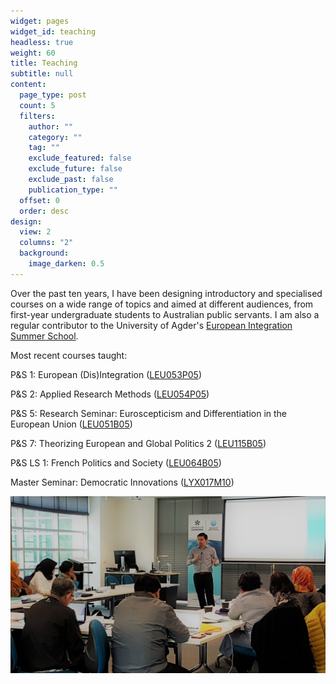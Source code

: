 ```yaml
---
widget: pages
widget_id: teaching
headless: true
weight: 60
title: Teaching
subtitle: null
content:
  page_type: post
  count: 5
  filters:
    author: ""
    category: ""
    tag: ""
    exclude_featured: false
    exclude_future: false
    exclude_past: false
    publication_type: ""
  offset: 0
  order: desc
design:
  view: 2
  columns: "2"
  background:
    image_darken: 0.5
---
```

Over the past ten years, I have been designing introductory and specialised courses on a wide range of topics and aimed at different audiences, from first-year undergraduate students to Australian public servants. I am also a regular contributor to the University of Agder's [European Integration Summer School](https://www.uia.no/en/studier/european-integration-summer-school-eiss).   

Most recent courses taught:

<!--StartFragment-->

P&S 1: European (Dis)Integration ([LEU053P05](https://www.rug.nl/ocasys/rug//vak/show?code=LEU053P05))

P&S 2: Applied Research Methods ([LEU054P05](https://www.rug.nl/ocasys/rug/vak/show?code=LEU054P05))

P&S 5: Research Seminar: Euroscepticism and Differentiation in the European Union ([LEU051B05](https://www.rug.nl/ocasys/rug//vak/show?code=LEU051B05))

P&S 7: Theorizing European and Global Politics 2 ([LEU115B05](https://www.rug.nl/ocasys/rug/vak/show?code=LEU115B05))

P&S LS 1: French Politics and Society ([LEU064B05](https://www.rug.nl/ocasys/rug//vak/show?code=LEU064B05))

Master Seminar: Democratic Innovations ([LYX017M10](https://www.rug.nl/ocasys/rug//vak/show?code=LYX017M10))

<!--EndFragment-->

![](teaching1.jpg "Masterclass on Leading and Managing Change in the Public Sector, Australia, 2018")